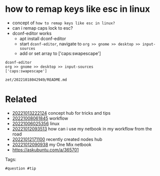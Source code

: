 # how to remap keys like esc in linux

- concept of `how to remap keys like esc in linux?`
- can i remap caps lock to esc?
- dconf-editor works
  - apt install dconf-editor
  - start `dconf-editor`, navigate to `org >> gnome >> desktop >> input-sources`
  - add or set array to ['caps:swapescape']

```
dconf-editor
org >> gnome >> desktop >> input-sources
['caps:swapescape']
```

` zet/20221018042949/README.md `

# Related

- [20221013222124](/zet/20221013222124/README.md) concept hub for tricks and tips
- [20221008061845](/zet/20221008061845/README.md) workflow
- [20221006025356](/zet/20221006025356/README.md) linux
- [20221012093513](/zet/20221012093513/README.md) how can i use my netbook in my workflow from the road
- [20221012171100](/zet/20221012171100/README.md) recently created nodes hub
- [20221012090938](/zet/20221012090938/README.md) my One Mix netbook
- https://askubuntu.com/a/365701

Tags:

    #question #tip
